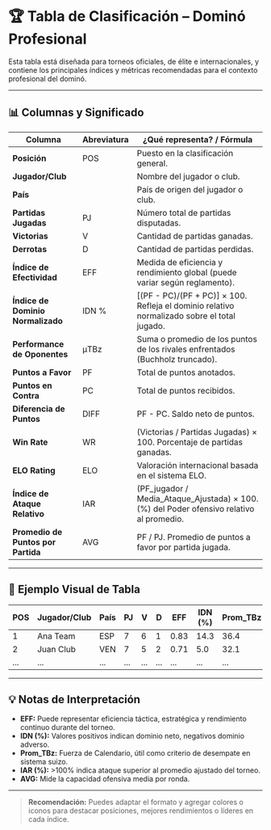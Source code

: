 # 🏆 Tabla de Clasificación – Dominó Profesional

Esta tabla está diseñada para torneos oficiales, de élite e internacionales, y contiene los principales índices y métricas recomendadas para el contexto profesional del dominó.

---

## 📊 Columnas y Significado

| Columna         | Abreviatura | ¿Qué representa? / Fórmula                                                                 |
|-----------------|-------------|-------------------------------------------------------------------------------------------|
| **Posición**        | POS         | Puesto en la clasificación general.                                                      |
| **Jugador/Club**    |             | Nombre del jugador o club.                                                               |
| **País**            |             | País de origen del jugador o club.                                                       |
| **Partidas Jugadas**| PJ          | Número total de partidas disputadas.                                                     |
| **Victorias**       | V           | Cantidad de partidas ganadas.                                                            |
| **Derrotas**        | D           | Cantidad de partidas perdidas.                                                           |
| **Índice de Efectividad** | EFF     | Medida de eficiencia y rendimiento global (puede variar según reglamento).                             |
| **Índice de Dominio Normalizado** | IDN % | [(PF - PC)/(PF + PC)] × 100. Refleja el dominio relativo normalizado sobre el total jugado.|
| **Performance de Oponentes** | μTBz | Suma o promedio de los puntos de los rivales enfrentados (Buchholz truncado).           |
| **Puntos a Favor**  | PF          | Total de puntos anotados.                                                                |
| **Puntos en Contra**| PC          | Total de puntos recibidos.                                                               |
| **Diferencia de Puntos** | DIFF    | PF - PC. Saldo neto de puntos.                                                          |
| **Win Rate**        | WR       | (Victorias / Partidas Jugadas) × 100. Porcentaje de partidas ganadas.                   |
| **ELO Rating**      | ELO         | Valoración internacional basada en el sistema ELO.                                       |
| **Índice de Ataque Relativo** | IAR  | (PF_jugador / Media_Ataque_Ajustada) × 100. (%) del Poder ofensivo relativo al promedio.       |
| **Promedio de Puntos por Partida** | AVG | PF / PJ. Promedio de puntos a favor por partida jugada.                                 |

---

## 📝 Ejemplo Visual de Tabla

| POS | Jugador/Club | País | PJ | V | D | EFF | IDN (%) | Prom_TBz | PF  | PC  | DIFF | PF/PC | WR (%) | ELO | IAR (%) | AVG |
|-----|--------------|------|----|---|---|-----|---------|----------|-----|-----|------|-------|--------|-----|---------|-----|
|  1  | Ana Team     | ESP  |  7 | 6 | 1 | 0.83|  14.3   |   36.4   |1400 |1200 | +200 | 1.17  | 85.7   |2100 | 120     | 200 |
|  2  | Juan Club    | VEN  |  7 | 5 | 2 | 0.71|   5.0   |   32.1   |1300 |1250 |  +50 | 1.04  | 71.4   |2080 | 104     |185.7|
| ... | ...          | ...  | ...|...|...| ... |   ...   |   ...    | ... | ... |  ... |  ...  | ...    | ... | ...     | ... |

---

## 💡 Notas de Interpretación

- **EFF:** Puede representar eficiencia táctica, estratégica y rendimiento continuo durante del torneo.
- **IDN (%):** Valores positivos indican dominio neto, negativos dominio adverso.
- **Prom_TBz:** Fuerza de Calendario, útil como criterio de desempate en sistema suizo.
- **IAR (%):** >100% indica ataque superior al promedio ajustado del torneo.
- **AVG:** Mide la capacidad ofensiva media por ronda.

---

> **Recomendación:** Puedes adaptar el formato y agregar colores o iconos para destacar posiciones, mejores rendimientos o líderes en cada índice.